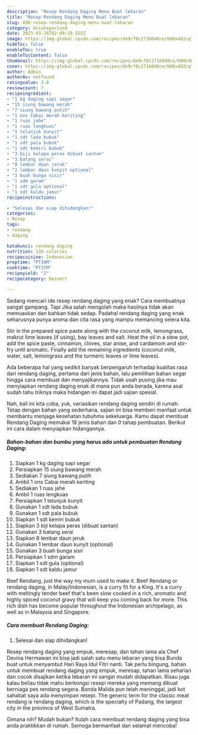 ```yaml
---
description: "Resep Rendang Daging Menu Buat lebaran"
title: "Resep Rendang Daging Menu Buat lebaran"
slug: 898-resep-rendang-daging-menu-buat-lebaran
category: Uncategorized
date: 2023-03-26T02:09:19.555Z
image: https://img-global.cpcdn.com/recipes/de9cf8c2716840ce/680x482cq70/rendang-daging-foto-resep-utama.jpg
hideToc: false
enableToc: true
enableTocContent: false
thumbnail: https://img-global.cpcdn.com/recipes/de9cf8c2716840ce/680x482cq70/rendang-daging-foto-resep-utama.jpg
cover: https://img-global.cpcdn.com/recipes/de9cf8c2716840ce/680x482cq70/rendang-daging-foto-resep-utama.jpg
author: Admin
authorAv: notfound
ratingvalue: 3.8
reviewcount: 7
recipeingredient:
- "1 kg daging sapi segar"
- "15 siung bawang merah"
- "7 siung bawang putih"
- "1 ons Cabai merah keriting"
- "1 ruas jahe"
- "1 ruas lengkuas"
- "1 telunjuk kunyit"
- "1 sdt lada bubuk"
- "1 sdt pala bubuk"
- "1 sdt kemiri bubuk"
- "3 biji kelapa peras dibuat santan"
- "3 batang serai"
- "8 lembar daun jeruk"
- "1 lembar daun kunyit optional"
- "3 buah bunga sisir"
- "1 sdm garam"
- "1 sdt gula optional"
- "1 sdt kaldu jamur"
recipeinstructions:

- "Selesai dan siap dihidangkan!"
categories:
- Resep
tags:
- rendang
- daging

katakunci: rendang daging 
nutrition: 134 calories
recipecuisine: Indonesian
preptime: "PT39M"
cooktime: "PT37M"
recipeyield: "2"
recipecategory: Dessert

---
```



Sedang mencari ide resep rendang daging yang enak? Cara membuatnya sangat gampang. Tapi Jika salah mengolah maka hasilnya tidak akan memuaskan dan bahkan tidak sedap. Padahal rendang daging yang enak seharusnya punya aroma dan cita rasa yang mampu memancing selera kita.


Stir in the prepared spice paste along with the coconut milk, lemongrass, makrut lime leaves (if using), bay leaves and salt. Heat the oil in a stew pot, add the spice paste, cinnamon, cloves, star anise, and cardamom and stir-fry until aromatic. Finally add the remaining ingredients (coconut milk, water, salt, lemongrass and the turmeric leaves or lime leaves).

Ada beberapa hal yang sedikit banyak berpengaruh terhadap kualitas rasa dari rendang daging, pertama dari jenis bahan, lalu pemilihan bahan segar hingga cara membuat dan menyajikannya. Tidak usah pusing jika mau menyiapkan rendang daging enak di mana pun anda berada, karena asal sudah tahu triknya maka hidangan ini dapat jadi sajian spesial.


Nah, kali ini kita coba, yuk, variasikan rendang daging sendiri di rumah. Tetap dengan bahan yang sederhana, sajian ini bisa memberi manfaat untuk membantu menjaga kesehatan tubuhmu sekeluarga. Kamu dapat membuat Rendang Daging memakai 18 jenis bahan dan 0 tahap pembuatan. Berikut ini cara dalam menyiapkan hidangannya.

<!--inarticleads1-->

##### Bahan-bahan dan bumbu yang harus ada untuk pembuatan Rendang Daging:

1. Siapkan 1 kg daging sapi segar
1. Persiapkan 15 siung bawang merah
1. Sediakan 7 siung bawang putih
1. Ambil 1 ons Cabai merah keriting
1. Sediakan 1 ruas jahe
1. Ambil 1 ruas lengkuas
1. Persiapkan 1 telunjuk kunyit
1. Gunakan 1 sdt lada bubuk
1. Gunakan 1 sdt pala bubuk
1. Siapkan 1 sdt kemiri bubuk
1. Siapkan 3 biji kelapa peras (dibuat santan)
1. Gunakan 3 batang serai
1. Siapkan 8 lembar daun jeruk
1. Gunakan 1 lembar daun kunyit (optional)
1. Gunakan 3 buah bunga sisir
1. Persiapkan 1 sdm garam
1. Siapkan 1 sdt gula (optional)
1. Siapkan 1 sdt kaldu jamur


Beef Rendang, just the way my mum used to make it. Beef Rendang or rendang daging, in Malay/Indonesian, is a curry fit for a King. It&#39;s a curry with meltingly tender beef that&#39;s been slow cooked in a rich, aromatic and highly spiced coconut gravy that will keep you coming back for more. This rich dish has become popular throughout the Indonesian archipelago, as well as in Malaysia and Singapore. 

<!--inarticleads2-->

##### Cara membuat Rendang Daging:


1. Selesai dan siap dihidangkan!

Resep rendang daging yang empuk, meresap, dan tahan lama ala Chef Devina Hermawan ini bisa jadi salah satu menu lebaran yang bisa Bunda buat untuk menyambut Hari Raya Idul Fitri nanti. Tak perlu bingung, bahan untuk membuat rendang daging yang empuk, meresap, tahan lama seharian dan cocok disajikan ketika lebaran ini sangat mudah didapatkan. Risau juga kalau beliau tidak mahu berkongsi resepi mereka yang memang dibuat berniaga pes rendang segera. Bonda Malida pun telah meninggal, jadi kot sahabat saya ada menyimpan resepi. The generic term for the classic meat rendang is rendang daging, which is the specialty of Padang, the largest city in the province of West Sumatra. 

Gimana nih? Mudah bukan? Itulah cara membuat rendang daging yang bisa anda praktikkan di rumah. Semoga bermanfaat dan selamat mencoba!
